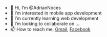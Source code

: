 - 👋 Hi, I’m @AdrianNoces
- 👀 I’m interested in mobile app development 
- 🌱 I’m currently learning web development 
- 💞️ I’m looking to collaborate on ...
- 📫 How to reach me, [Gmail](noceskennethadrianoria@gmail.com), [Facebook](https://www.facebook.com/adriannotforyou)
